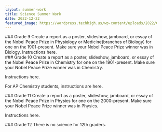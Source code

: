 ```yaml
---
layout: summer-work
title: Science Summer Work
date: 2022-12-22
featured_image: https://wordpress.techhigh.us/wp-content/uploads/2022/03/science.jpg
---
```


<div class="freshmen" markdown="1">
### Grade 9
Create a report as a poster, slideshow, jamboard, or essay of the Nobel Peace Prize in Physiology or Medicine(branches of Biology) for one on the 1901-present. Make sure your Nobel Peace Prize winner was in Biology.
Instructions here.
</div>

<div class="sophomores" markdown="1">
### Grade 10
Create a report as a poster, slideshow, jamboard, or essay of the Nobel Peace Prize in Chemistry for one on the 1901-present. Make sure your Nobel Peace Prize winner was in Chemistry.

Instructions here.

For AP Chemistry students, instructions are here.
</div>

<div class="juniors" markdown="1">
### Grade 11
Create a report as a poster, slideshow, jamboard, or essay of the Nobel Peace Prize in Physics for one on the 2000-present. Make sure your Nobel Peace Prize winner was in Physics.

Instructions here.
</div>

<div class="seniors" markdown="1">
### Grade 12
There is no science for 12th graders.
</div>